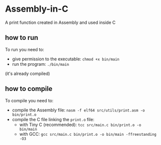 # Assembly-in-C
A print function created in Assembly and used inside C

## how to run
To run you need to:
* give permission to the executable: `chmod +x bin/main`
* run the program: `./bin/main`

(it's already compiled)

## how to compile
To compile you need to:
* compile the Assembly file: `nasm -f elf64 src/utils/print.asm -o bin/print.o`
* compile the C file linking the `print.o` file:
	* with Tiny C (recommended): `tcc src/main.c bin/print.o -o bin/main`
	* with GCC: `gcc src/main.c bin/print.o -o bin/main -ffreestanding -O3`